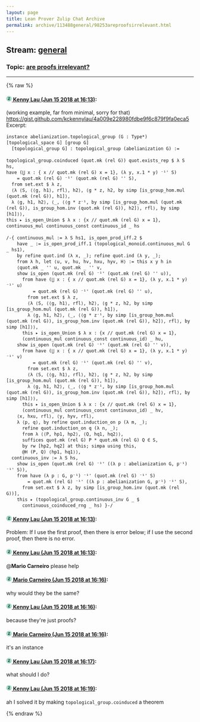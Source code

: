 ```yaml
---
layout: page
title: Lean Prover Zulip Chat Archive 
permalink: archive/113488general/98253areproofsirrelevant.html
---
```


## Stream: [general](index.html)
### Topic: [are proofs irrelevant?](98253areproofsirrelevant.html)

---


{% raw %}
#### [![Click to go to Zulip](../../assets/img/zulip2.png) Kenny Lau (Jun 15 2018 at 16:13)](https://leanprover.zulipchat.com/#narrow/stream/113488-general/topic/are%20proofs%20irrelevant%3F/near/128121844):
(working example, far from minimal, sorry for that)
https://gist.github.com/kckennylau/4a009e228980fdbe9f6c879f9fa0eca5
Excerpt:
```lean
instance abelianization.topological_group (G : Type*) [topological_space G] [group G]
  [topological_group G] : topological_group (abelianization G) :=

topological_group.coinduced (quot.mk (rel G)) quot.exists_rep $ λ S hs,
have (⋃ x : { x // quot.mk (rel G) x = 1}, (λ y, x.1 * y) ⁻¹' S)
    = quot.mk (rel G) ⁻¹' (quot.mk (rel G) '' S),
  from set.ext $ λ z,
  ⟨λ ⟨S, ⟨⟨g, h1⟩, rfl⟩, h2⟩, ⟨g * z, h2, by simp [is_group_hom.mul (quot.mk (rel G)), h1]⟩,
  λ ⟨g, h1, h2⟩, ⟨_, ⟨⟨g * z⁻¹, by simp [is_group_hom.mul (quot.mk (rel G)), is_group_hom.inv (quot.mk (rel G)), h2]⟩, rfl⟩, by simp [h1]⟩⟩,
this ▸ is_open_Union $ λ x : {x // quot.mk (rel G) x = 1},
continuous_mul continuous_const continuous_id _ hs

/-{ continuous_mul := λ S hs1, is_open_prod_iff.2 $
    have _ := is_open_prod_iff.1 (topological_monoid.continuous_mul G _ hs1),
    by refine quot.ind (λ x, _); refine quot.ind (λ y, _);
    from λ h, let ⟨u, v, hu, hv, hxu, hyv, H⟩ := this x y h in
    ⟨quot.mk _ '' u, quot.mk _ '' v,
    show is_open (quot.mk (rel G) ⁻¹' (quot.mk (rel G) '' u)),
      from have (⋃ x : { x // quot.mk (rel G) x = 1}, (λ y, x.1 * y) ⁻¹' u)
          = quot.mk (rel G) ⁻¹' (quot.mk (rel G) '' u),
        from set.ext $ λ z,
        ⟨λ ⟨S, ⟨⟨g, h1⟩, rfl⟩, h2⟩, ⟨g * z, h2, by simp [is_group_hom.mul (quot.mk (rel G)), h1]⟩,
        λ ⟨g, h1, h2⟩, ⟨_, ⟨⟨g * z⁻¹, by simp [is_group_hom.mul (quot.mk (rel G)), is_group_hom.inv (quot.mk (rel G)), h2]⟩, rfl⟩, by simp [h1]⟩⟩,
      this ▸ is_open_Union $ λ x : {x // quot.mk (rel G) x = 1},
      (continuous_mul continuous_const continuous_id) _ hu,
    show is_open (quot.mk (rel G) ⁻¹' (quot.mk (rel G) '' v)),
      from have (⋃ x : { x // quot.mk (rel G) x = 1}, (λ y, x.1 * y) ⁻¹' v)
          = quot.mk (rel G) ⁻¹' (quot.mk (rel G) '' v),
        from set.ext $ λ z,
        ⟨λ ⟨S, ⟨⟨g, h1⟩, rfl⟩, h2⟩, ⟨g * z, h2, by simp [is_group_hom.mul (quot.mk (rel G)), h1]⟩,
        λ ⟨g, h1, h2⟩, ⟨_, ⟨⟨g * z⁻¹, by simp [is_group_hom.mul (quot.mk (rel G)), is_group_hom.inv (quot.mk (rel G)), h2]⟩, rfl⟩, by simp [h1]⟩⟩,
      this ▸ is_open_Union $ λ x : {x // quot.mk (rel G) x = 1},
      (continuous_mul continuous_const continuous_id) _ hv,
    ⟨x, hxu, rfl⟩, ⟨y, hyv, rfl⟩,
    λ ⟨p, q⟩, by refine quot.induction_on p (λ m, _);
      refine quot.induction_on q (λ n, _);
      from λ ⟨⟨P, hp1, hp2⟩, ⟨Q, hq1, hq2⟩⟩,
      suffices quot.mk (rel G) P * quot.mk (rel G) Q ∈ S,
      by rw [hp2, hq2] at this; simpa using this,
      @H (P, Q) ⟨hp1, hq1⟩⟩,
  continuous_inv := λ S hs,
    show is_open (quot.mk (rel G) ⁻¹' ((λ p : abelianization G, p⁻¹) ⁻¹' S)),
    from have (λ p : G, p⁻¹) ⁻¹' (quot.mk (rel G) ⁻¹' S)
        = quot.mk (rel G) ⁻¹' ((λ p : abelianization G, p⁻¹) ⁻¹' S),
      from set.ext $ λ z, by simp [is_group_hom.inv (quot.mk (rel G))],
    this ▸ (topological_group.continuous_inv G _ $
      continuous_coinduced_rng _ hs) }-/
```

#### [![Click to go to Zulip](../../assets/img/zulip2.png) Kenny Lau (Jun 15 2018 at 16:13)](https://leanprover.zulipchat.com/#narrow/stream/113488-general/topic/are%20proofs%20irrelevant%3F/near/128121848):
Problem: If I use the first proof, then there is error below; if I use the second proof, then there is no error.

#### [![Click to go to Zulip](../../assets/img/zulip2.png) Kenny Lau (Jun 15 2018 at 16:13)](https://leanprover.zulipchat.com/#narrow/stream/113488-general/topic/are%20proofs%20irrelevant%3F/near/128121852):
@**Mario Carneiro** please help

#### [![Click to go to Zulip](../../assets/img/zulip2.png) Mario Carneiro (Jun 15 2018 at 16:16)](https://leanprover.zulipchat.com/#narrow/stream/113488-general/topic/are%20proofs%20irrelevant%3F/near/128122041):
why would they be the same?

#### [![Click to go to Zulip](../../assets/img/zulip2.png) Kenny Lau (Jun 15 2018 at 16:16)](https://leanprover.zulipchat.com/#narrow/stream/113488-general/topic/are%20proofs%20irrelevant%3F/near/128122048):
because they're just proofs?

#### [![Click to go to Zulip](../../assets/img/zulip2.png) Mario Carneiro (Jun 15 2018 at 16:16)](https://leanprover.zulipchat.com/#narrow/stream/113488-general/topic/are%20proofs%20irrelevant%3F/near/128122055):
it's an instance

#### [![Click to go to Zulip](../../assets/img/zulip2.png) Kenny Lau (Jun 15 2018 at 16:17)](https://leanprover.zulipchat.com/#narrow/stream/113488-general/topic/are%20proofs%20irrelevant%3F/near/128122058):
what should I do?

#### [![Click to go to Zulip](../../assets/img/zulip2.png) Kenny Lau (Jun 15 2018 at 16:19)](https://leanprover.zulipchat.com/#narrow/stream/113488-general/topic/are%20proofs%20irrelevant%3F/near/128122146):
ah I solved it by making `topological_group.coinduced` a theorem


{% endraw %}
